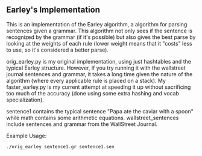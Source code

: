 ## Earley's Implementation

This is an implementation of the Earley algorithm, a algorithm for parsing sentences given a grammar. This algorithm not only sees if the sentence is recognized by the grammar (if it's possible) but also gives the best parse by looking at the weights of each rule (lower weight means that it "costs" less to use, so it's considered a better parse).

orig_earley.py is my original implementation, using just hashtables and the typical Earley structure. However, if you try running it with the wallstreet journal sentences and grammar, it takes a long time given the nature of the algorithm (where every applicable rule is placed on a stack). My faster_earley.py is my current attempt at speeding it up without sacrificing too much of the accuracy (done using some extra hashing and vocab specialization).

sentence1 contains the typical sentence "Papa ate the caviar with a spoon" while math contains some arithmetic equations. wallstreet_sentences include sentences and grammar from the WallStreet Journal.

Example Usage: 

```
./orig_earley sentence1.gr sentence1.sen
```